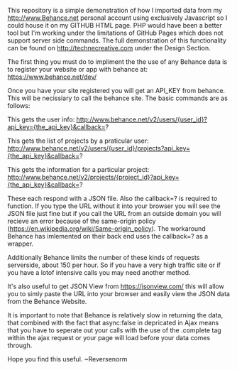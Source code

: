 This repository is a simple demonstration of how I imported data from my http://www.Behance.net personal account using exclusively Javascript so I could house it on my GITHUB HTML page. PHP would have been a better tool but I'm working under the limitations of GitHub Pages which does not support server side commands. The full demonstration of this functionality can be found on http://technecreative.com under the Design Section.

The first thing you must do to impliment the the use of any Behance data is to register your website or app with behance at: https://www.behance.net/dev/

Once you have your site registered you will get an API_KEY from behance. This will be necissiary to call the behance site. The basic commands are as follows:

This gets the user info:
http://www.behance.net/v2/users/{user_id}?api_key={the_api_key}&callback=?

This gets the list of projects by a praticular user:
http://www.behance.net/v2/users/{user_id}/projects?api_key={the_api_key}&callback=?

This gets the information for a particular project:
http://www.behance.net/v2/projects/{project_id}?api_key={the_api_key}&callback=?

These each respond with a JSON file. Also the callback=? is required to function. If you type the URL without it into your browser you will see the JSON file just fine but if you call the URL from an outside domain you will recieve an error because of the same-origin policy (https://en.wikipedia.org/wiki/Same-origin_policy). The workaround Behance has imlemented on their back end uses the callback=? as a wrapper. 

Additionally Behance limits the number of these kinds of requests serverside, about 150 per hour. So if you have a very high traffic site or if you have a lotof intensive calls you may need another method. 

It's also useful to get JSON View from https://jsonview.com/ this will allow you to simly paste the URL into your browser and easily view the JSON data from the Behance Website.

It is important to note that Behance is relatively slow in returning the data, that combined with the fact that async:false in depricated in Ajax means that you have to seperate out your calls with the use of the .complete tag within the ajax request or your page will load before your data comes through.


Hope you find this useful.
~Reversenorm

